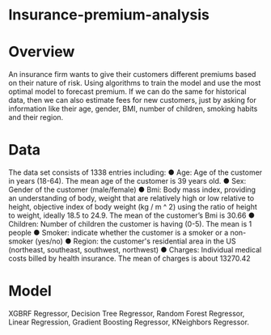 # Insurance-premium-analysis

# Overview
An insurance firm wants to give their customers different premiums based on their nature of risk. Using algorithms to train the model and use the most optimal model to forecast premium. If we can do the same for historical data, then we can also estimate fees for new customers, just by asking for information like their age, gender, BMI, number of children, smoking habits and their region.
# Data 
The data set consists of 1338 entries including:
● Age: Age of the customer in years (18-64). The mean age of the customer is
39 years old.
● Sex: Gender of the customer (male/female)
● Bmi: Body mass index, providing an understanding of body, weight that are
relatively high or low relative to height, objective index of body weight (kg /
m ^ 2) using the ratio of height to weight, ideally 18.5 to 24.9. The mean of
the customer’s Bmi is 30.66
● Children: Number of children the customer is having (0-5). The mean is 1
people
● Smoker: indicate whether the customer is a smoker or a non-smoker (yes/no)
● Region: the customer's residential area in the US (northeast, southeast,
southwest, northwest)
● Charges: Individual medical costs billed by health insurance. The mean of
charges is about 13270.42
# Model
XGBRF Regressor, Decision Tree Regressor, Random Forest Regressor, Linear Regression, Gradient Boosting Regressor, KNeighbors Regressor.
